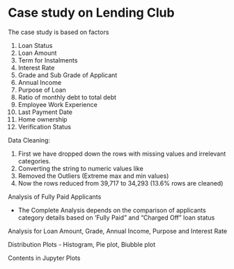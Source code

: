 # Case study on Lending Club

The case study is based on factors
  1. Loan Status
  2. Loan Amount
  3. Term for Instalments
  4. Interest Rate
  5. Grade and Sub Grade of Applicant
  6. Annual Income
  7. Purpose of Loan
  8. Ratio of monthly debt to total debt
  9. Employee Work Experience
  10. Last Payment Date
  11. Home ownership
  12. Verification Status

Data Cleaning:
  1. First we have dropped down the rows with missing values and irrelevant categories.
  2. Converting the string to numeric values like
  3. Removed the Outliers (Extreme max and min values)
  4. Now the rows reduced from 39,717 to 34,293 (13.6% rows are cleaned)

Analysis of Fully Paid Applicants
  - The Complete Analysis depends on the comparison of applicants category details based on ‘Fully Paid” and “Charged Off” loan status

Analysis for Loan Amount, Grade, Annual Income, Purpose and Interest Rate

Distribution Plots - Histogram, Pie plot, Biubble plot

Contents in Jupyter Plots




